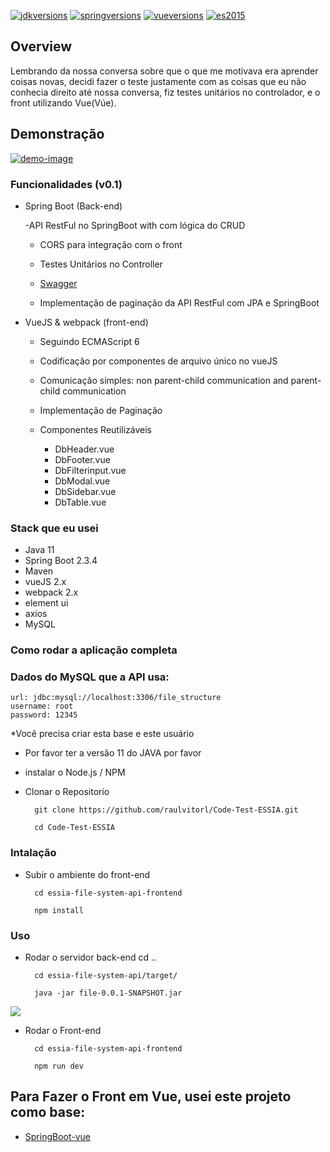 [![jdkversions](https://img.shields.io/badge/Java-11%2B-yellow.svg)]()
[![springversions](https://img.shields.io/badge/Spring-v2.3.4-green)]()
[![vueversions](https://img.shields.io/badge/vue.js-2.2.x-brightgreen.svg)]()
[![es2015](https://img.shields.io/badge/ECMAScript-6-green.svg)]()

## Overview

Lembrando da nossa conversa sobre que o que me motivava era aprender coisas novas, decidi fazer
o teste justamente com as coisas que eu não conhecia direito até nossa conversa, fiz testes unitários no controlador, e o front utilizando Vue(Vúe).


## Demonstração

[![demo-image](https://github.com/boylegu/SpringBoot-vue/blob/master/images/demo.gif?raw=true)]()

### Funcionalidades (v0.1)
- Spring Boot (Back-end) 

  -API RestFul no SpringBoot with com lógica do CRUD

  - CORS para integração com o front

  - Testes Unitários no Controller

  - [Swagger](http://localhost:8000/file-api/swagger-ui.html)

  - Implementação de paginação da API RestFul com JPA e SpringBoot

- VueJS & webpack (front-end)

  - Seguindo ECMAScript 6

  - Codificação por componentes de arquivo único no vueJS
  
  - Comunicação simples: non parent-child communication and parent-child communication
  
  - Implementação de Paginação
  
  - Componentes Reutilizáveis
  
     - DbHeader.vue
     - DbFooter.vue 
     - DbFilterinput.vue
     - DbModal.vue
     - DbSidebar.vue
     - DbTable.vue

### Stack que eu usei

- Java 11
- Spring Boot 2.3.4
- Maven
- vueJS 2.x
- webpack 2.x
- element ui
- axios
- MySQL

### Como rodar a aplicação completa

### Dados do MySQL que a API usa:
    
    url: jdbc:mysql://localhost:3306/file_structure
    username: root
    password: 12345
*Você precisa criar esta base e este usuário

- Por favor ter a versão 11 do JAVA por favor
- instalar o Node.js / NPM
- Clonar o Repositorio

        git clone https://github.com/raulvitorl/Code-Test-ESSIA.git
        
        cd Code-Test-ESSIA


### Intalação  
        
- Subir o ambiente do front-end

        cd essia-file-system-api-frontend

        npm install 

### Uso

- Rodar o servidor back-end
        cd ..

        cd essia-file-system-api/target/
        
        java -jar file-0.0.1-SNAPSHOT.jar

[![](https://github.com/boylegu/SpringBoot-vue/blob/master/images/spring_run.png?raw=true)]()

- Rodar o Front-end

        cd essia-file-system-api-frontend

        npm run dev


## Para Fazer o Front em Vue, usei este projeto como base:

- [SpringBoot-vue](https://github.com/boylegu/SpringBoot-vue)
